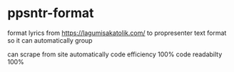 # ppsntr-format
format lyrics from https://lagumisakatolik.com/ to propresenter text format so it can automatically group 

can scrape from site automatically
code efficiency 100%
code readabilty 100%